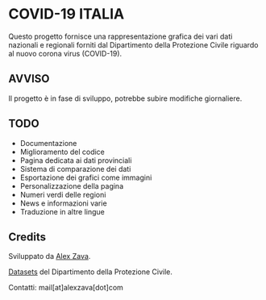 # COVID-19 ITALIA

Questo progetto fornisce una rappresentazione grafica dei vari dati nazionali e regionali forniti dal Dipartimento della Protezione Civile riguardo
al nuovo corona virus (COVID-19).

## AVVISO
Il progetto è in fase di sviluppo, potrebbe subire modifiche giornaliere.

## TODO
* Documentazione
* Miglioramento del codice
* Pagina dedicata ai dati provinciali
* Sistema di comparazione dei dati
* Esportazione dei grafici come immagini
* Personalizzazione della pagina
* Numeri verdi delle regioni
* News e informazioni varie
* Traduzione in altre lingue

## Credits
Sviluppato da [Alex Zava](https://alexzava.com).

[Datasets](https://github.com/pcm-dpc/COVID-19) del Dipartimento della Protezione Civile.

Contatti: mail[at]alexzava[dot]com
